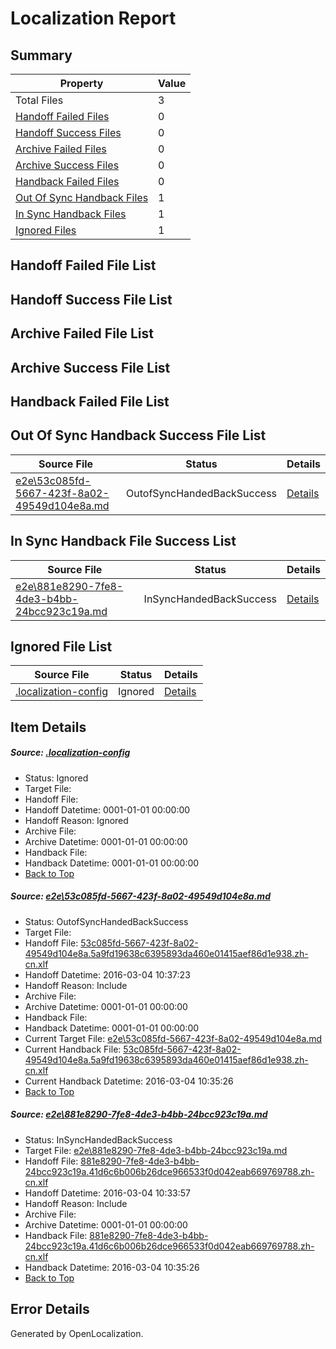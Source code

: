 # <a name='report-top'></a> Localization Report

## Summary
 Property | Value 
 -------- | ----- 
 Total Files | 3
[ Handoff Failed Files ](#handoff-failed-list)| 0
[ Handoff Success Files ](#handoff-success-list)| 0
[ Archive Failed Files ](#archive-failed-list)| 0
[ Archive Success Files ](#archive-success-list)| 0
[ Handback Failed Files ](#handback-failed-list)| 0
[ Out Of Sync Handback Files ](#outofsync-handback-success-list)| 1
[ In Sync Handback Files ](#insync-handback-success-list)| 1
[ Ignored Files ](#ignored-list)| 1

## <a name='handoff-failed-list'></a> Handoff Failed File List

## <a name='handoff-success-list'></a> Handoff Success File List

## <a name='archive-failed-list'></a> Archive Failed File List

## <a name='archive-success-list'></a> Archive Success File List

## <a name='handback-failed-list'></a> Handback Failed File List

## <a name='outofsync-handback-success-list'></a> Out Of Sync Handback Success File List
 Source File | Status | Details 
 ----------- | ------ | ------- 
 [e2e\53c085fd-5667-423f-8a02-49549d104e8a.md](https://github.com/OpenLocalizationTest/oltest/blob/0301a77652fc0ead5e4612074bda8f96641d3579/e2e/53c085fd-5667-423f-8a02-49549d104e8a.md) | OutofSyncHandedBackSuccess | [Details](#760a11c0775ddb20973d9cba0e3cffb98b8bf5771)

## <a name='insync-handback-success-list'></a> In Sync Handback File Success List
 Source File | Status | Details 
 ----------- | ------ | ------- 
 [e2e\881e8290-7fe8-4de3-b4bb-24bcc923c19a.md](https://github.com/OpenLocalizationTest/oltest/blob/0bd8466b393bcb114c9b2a5f6c438a36c49e1262/e2e/881e8290-7fe8-4de3-b4bb-24bcc923c19a.md) | InSyncHandedBackSuccess | [Details](#67e8fef4ba70d52437eccae26a3fa8972825d0302)

## <a name='ignored-list'></a> Ignored File List
 Source File | Status | Details 
 ----------- | ------ | ------- 
 [.localization-config](https://github.com/OpenLocalizationTest/oltest/blob/0301a77652fc0ead5e4612074bda8f96641d3579/.localization-config) | Ignored | [Details](#66aca4b1c2f43b14ec41e0e427345df94af1d5e10)

## Item Details
##### <a name='66aca4b1c2f43b14ec41e0e427345df94af1d5e10'></a> Source: [.localization-config](https://github.com/OpenLocalizationTest/oltest/blob/0301a77652fc0ead5e4612074bda8f96641d3579/.localization-config)
* Status: Ignored
* Target File: 
* Handoff File: 
* Handoff Datetime: 0001-01-01 00:00:00
* Handoff Reason: Ignored
* Archive File: 
* Archive Datetime: 0001-01-01 00:00:00
* Handback File: 
* Handback Datetime: 0001-01-01 00:00:00
* [Back to Top](#report-top)

##### <a name='760a11c0775ddb20973d9cba0e3cffb98b8bf5771'></a> Source: [e2e\53c085fd-5667-423f-8a02-49549d104e8a.md](https://github.com/OpenLocalizationTest/oltest/blob/0301a77652fc0ead5e4612074bda8f96641d3579/e2e/53c085fd-5667-423f-8a02-49549d104e8a.md)
* Status: OutofSyncHandedBackSuccess
* Target File: 
* Handoff File: [53c085fd-5667-423f-8a02-49549d104e8a.5a9fd19638c6395893da460e01415aef86d1e938.zh-cn.xlf](https://github.com/OpenLocalizationTestOrg/olhandoff/blob/a64d4ec5615f10c3f2aa83994392fd189b123406/ol-handoff/OpenLocalizationTestOrg/oltest.zh-cn/qimu/ht/53c085fd-5667-423f-8a02-49549d104e8a.5a9fd19638c6395893da460e01415aef86d1e938.zh-cn.xlf)
* Handoff Datetime: 2016-03-04 10:37:23
* Handoff Reason: Include
* Archive File: 
* Archive Datetime: 0001-01-01 00:00:00
* Handback File: 
* Handback Datetime: 0001-01-01 00:00:00
* Current Target File: [e2e\53c085fd-5667-423f-8a02-49549d104e8a.md](https://github.com/OpenLocalizationTestOrg/oltest.zh-cn/blob/2d745ed9be684150f5f5216bc81237f54d436948/e2e/53c085fd-5667-423f-8a02-49549d104e8a.md)
* Current Handback File: [53c085fd-5667-423f-8a02-49549d104e8a.5a9fd19638c6395893da460e01415aef86d1e938.zh-cn.xlf](https://github.com/OpenLocalizationTestOrg/olhandback/blob/7f388f412e75bdc5a87f12d43da2acf59950798d/ol-handback/OpenLocalizationTestOrg/oltest.zh-cn/qimu/ht/53c085fd-5667-423f-8a02-49549d104e8a.5a9fd19638c6395893da460e01415aef86d1e938.zh-cn.xlf)
* Current Handback Datetime: 2016-03-04 10:35:26
* [Back to Top](#report-top)

##### <a name='67e8fef4ba70d52437eccae26a3fa8972825d0302'></a> Source: [e2e\881e8290-7fe8-4de3-b4bb-24bcc923c19a.md](https://github.com/OpenLocalizationTest/oltest/blob/0bd8466b393bcb114c9b2a5f6c438a36c49e1262/e2e/881e8290-7fe8-4de3-b4bb-24bcc923c19a.md)
* Status: InSyncHandedBackSuccess
* Target File: [e2e\881e8290-7fe8-4de3-b4bb-24bcc923c19a.md](https://github.com/OpenLocalizationTestOrg/oltest.zh-cn/blob/2d745ed9be684150f5f5216bc81237f54d436948/e2e/881e8290-7fe8-4de3-b4bb-24bcc923c19a.md)
* Handoff File: [881e8290-7fe8-4de3-b4bb-24bcc923c19a.41d6c6b006b26dce966533f0d042eab669769788.zh-cn.xlf](https://github.com/OpenLocalizationTestOrg/olhandoff/blob/24a7cc7eaaabcce6be0ca3715987f8f362f0d788/ol-handoff/OpenLocalizationTestOrg/oltest.zh-cn/qimu/ht/881e8290-7fe8-4de3-b4bb-24bcc923c19a.41d6c6b006b26dce966533f0d042eab669769788.zh-cn.xlf)
* Handoff Datetime: 2016-03-04 10:33:57
* Handoff Reason: Include
* Archive File: 
* Archive Datetime: 0001-01-01 00:00:00
* Handback File: [881e8290-7fe8-4de3-b4bb-24bcc923c19a.41d6c6b006b26dce966533f0d042eab669769788.zh-cn.xlf](https://github.com/OpenLocalizationTestOrg/olhandback/blob/7f388f412e75bdc5a87f12d43da2acf59950798d/ol-handback/OpenLocalizationTestOrg/oltest.zh-cn/qimu/ht/881e8290-7fe8-4de3-b4bb-24bcc923c19a.41d6c6b006b26dce966533f0d042eab669769788.zh-cn.xlf)
* Handback Datetime: 2016-03-04 10:35:26
* [Back to Top](#report-top)


## Error Details

Generated by OpenLocalization.
